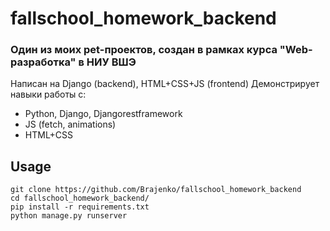 # fallschool_homework_backend
### Один из моих pet-проектов, создан в рамках курса "Web-разработка" в НИУ ВШЭ 
Написан на Django (backend), HTML+CSS+JS (frontend)
Демонстрирует навыки работы с:
+ Python, Django, Djangorestframework
+ JS (fetch, animations)
+ HTML+CSS
## Usage
```
git clone https://github.com/Brajenko/fallschool_homework_backend
cd fallschool_homework_backend/
pip install -r requirements.txt
python manage.py runserver
```

